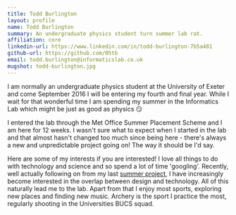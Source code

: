 ```yaml
---
title: Todd Burlington
layout: profile
name: Todd Burlington
summary: An undergraduate physics student turn summer lab rat.
affiliation: core
linkedin-url: https://www.linkedin.com/in/todd-burlington-7b5a481
github-url: https://github.com/05tb
email: todd.burlington@informaticslab.co.uk
mugshot: todd-burlington.jpg
---
```

I am normally an undergraduate physics student at the University of Exeter and come September 2016 I will be entering my fourth and final year. While I wait for that wonderful time I am spending my summer in the Informatics Lab which might be just as good as physics 😏

I entered the lab through the Met Office Summer Placement Scheme and I am here for 12 weeks. I wasn't sure what to expect when I started in the lab and that almost hasn't changed too much since being here - there's always a new and unpredictable project going on! The way it should be I'd say.

Here are some of my interests if you are interested! I love all things to do with technology and science and so spend a lot of time 'googling'. Recently, well actually following on from my last [summer project](http://2015.igem.org/Team:Exeter), I have increasingly become interested in the overlap between design and technology. All of this naturally lead me to the lab. Apart from that I enjoy most sports, exploring new places and finding new music. Archery is the sport I practice the most, regularly shooting in the Universities BUCS squad.
